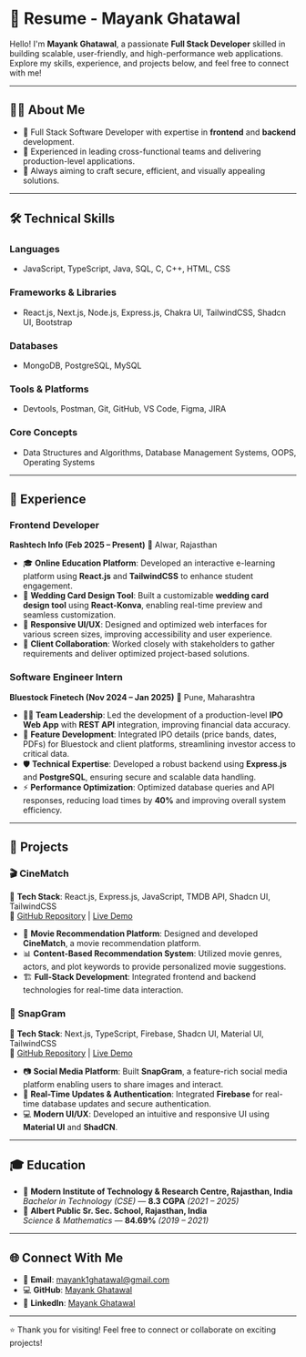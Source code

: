 # 💼 **Resume - Mayank Ghatawal**

Hello! I'm **Mayank Ghatawal**, a passionate **Full Stack Developer** skilled in building scalable, user-friendly, and high-performance web applications. Explore my skills, experience, and projects below, and feel free to connect with me!

---

## 🧑‍💻 **About Me**
- 🚀 Full Stack Software Developer with expertise in **frontend** and **backend** development.
- 🌟 Experienced in leading cross-functional teams and delivering production-level applications.
- 🎯 Always aiming to craft secure, efficient, and visually appealing solutions.

---

## 🛠️ **Technical Skills**

### **Languages**
- JavaScript, TypeScript, Java, SQL, C, C++, HTML, CSS

### **Frameworks & Libraries**
- React.js, Next.js, Node.js, Express.js, Chakra UI, TailwindCSS, Shadcn UI, Bootstrap

### **Databases**
- MongoDB, PostgreSQL, MySQL

### **Tools & Platforms**
- Devtools, Postman, Git, GitHub, VS Code, Figma, JIRA

### **Core Concepts**
- Data Structures and Algorithms, Database Management Systems, OOPS, Operating Systems

---

## 💼 **Experience**

### **Frontend Developer**
**Rashtech Info (Feb 2025 – Present)**
📍 Alwar, Rajasthan

- 🎓 **Online Education Platform**: Developed an interactive e-learning platform using **React.js** and **TailwindCSS** to enhance student engagement.
- 💌 **Wedding Card Design Tool**: Built a customizable **wedding card design tool** using **React-Konva**, enabling real-time preview and seamless customization.
- 🎨 **Responsive UI/UX**: Designed and optimized web interfaces for various screen sizes, improving accessibility and user experience.
- 🤝 **Client Collaboration**: Worked closely with stakeholders to gather requirements and deliver optimized project-based solutions.

### **Software Engineer Intern**
**Bluestock Finetech (Nov 2024 – Jan 2025)**
📍 Pune, Maharashtra

- 👨‍🏫 **Team Leadership**: Led the development of a production-level **IPO Web App** with **REST API** integration, improving financial data accuracy.
- 🔧 **Feature Development**: Integrated IPO details (price bands, dates, PDFs) for Bluestock and client platforms, streamlining investor access to critical data.
- 🛡️ **Technical Expertise**: Developed a robust backend using **Express.js** and **PostgreSQL**, ensuring secure and scalable data handling.
- ⚡ **Performance Optimization**: Optimized database queries and API responses, reducing load times by **40%** and improving overall system efficiency.

---

## 📂 **Projects**

### 🎬 **CineMatch**
🚀 **Tech Stack**: React.js, Express.js, JavaScript, TMDB API, Shadcn UI, TailwindCSS  
🔗 [GitHub Repository](https://github.com/MayankGhatawal/CineMatch) | [Live Demo](https://cine-match-two.vercel.app/)

- 🎥 **Movie Recommendation Platform**: Designed and developed **CineMatch**, a movie recommendation platform.
- 📊 **Content-Based Recommendation System**: Utilized movie genres, actors, and plot keywords to provide personalized movie suggestions.
- 🏗 **Full-Stack Development**: Integrated frontend and backend technologies for real-time data interaction.

### 📸 **SnapGram**
🚀 **Tech Stack**: Next.js, TypeScript, Firebase, Shadcn UI, Material UI, TailwindCSS  
🔗 [GitHub Repository](https://github.com/MayankGhatawal/Social-Media-App-Web) | [Live Demo](https://snapgram-hp0098v1.vercel.app/)

- 📷 **Social Media Platform**: Built **SnapGram**, a feature-rich social media platform enabling users to share images and interact.
- 🔔 **Real-Time Updates & Authentication**: Integrated **Firebase** for real-time database updates and secure authentication.
- 💻 **Modern UI/UX**: Developed an intuitive and responsive UI using **Material UI** and **ShadCN**.

---

## 🎓 **Education**

- 🏫 **Modern Institute of Technology & Research Centre, Rajasthan, India**  
  *Bachelor in Technology (CSE)* — **8.3 CGPA** *(2021 – 2025)*
- 🏫 **Albert Public Sr. Sec. School, Rajasthan, India**  
  *Science & Mathematics* — **84.69%** *(2019 – 2021)*

---

## 🌐 **Connect With Me**

- 📩 **Email**: mayank1ghatawal@gmail.com  
- 💻 **GitHub**: [Mayank Ghatawal](https://github.com/MayankGhatawal)  
- 💼 **LinkedIn**: [Mayank Ghatawal](https://www.linkedin.com/in/mayank-ghatawal/)  

---

⭐️ Thank you for visiting! Feel free to connect or collaborate on exciting projects!

